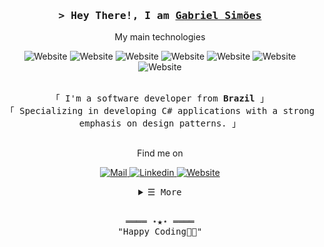 <h3 align="center">
        <samp>&gt; Hey There!, I am
                <b><a target="_blank" href="https://gabrielsimoesdeveloper.com.br">Gabriel Simões</a></b>
        </samp>
</h3>
<p align="center">My main technologies</p>
<div  align="center">
        <img alt="Website" src="https://img.shields.io/badge/C%23-239120?style=for-the-badge&logo=csharp&logoColor=white"> 
        <img alt="Website" src="https://img.shields.io/badge/.NET-512BD4?style=for-the-badge&logo=dotnet&logoColor=white"> 
        <img alt="Website" src="https://img.shields.io/badge/Microsoft%20SQL%20Server-CC2927?style=for-the-badge&logo=microsoft%20sql%20server&logoColor=white"> 
        <img alt="Website" src="https://img.shields.io/badge/MySQL-005C84?style=for-the-badge&logo=mysql&logoColor=white"> 
        <img alt="Website" src="https://img.shields.io/badge/JavaScript-323330?style=for-the-badge&logo=javascript&logoColor=F7DF1E"> 
        <img alt="Website" src="https://img.shields.io/badge/HTML5-E34F26?style=for-the-badge&logo=html5&logoColor=white"> 
        <img alt="Website" src="https://img.shields.io/badge/CSS3-1572B6?style=for-the-badge&logo=css3&logoColor=white">
</div>
<br>

<p align="center">
        <samp>
                「 I'm a software developer from <b>Brazil</b> 」
                <br>
                「 Specializing in developing C# applications with a strong emphasis on design patterns.</b> 」
                <br>
                <br>
                <p align="center">Find me on</p>
                <div  align="center">
                        <a href="mailto:gabrielsimoest@gmail.com" target="_blank"><img alt="Mail"
                                src="https://img.shields.io/badge/Mail-D14836?style=for-the-badge&logo=gmail&logoColor=white">
                        </a>  
                        <a href="https://www.linkedin.com/in/gabriel-sim0es" target="_blank"><img alt="Linkedin"
                                src="https://img.shields.io/badge/LinkedIn-0077B5?style=for-the-badge&logo=linkedin&logoColor=white">
                        </a>  
                        <a href="https://gabrielsimoesdeveloper.com.br" target="_blank"><img alt="Website"
                                src="https://img.shields.io/badge/website-000000?style=for-the-badge&logo=About.me&logoColor=white">
                        </a>
                </div>
        </samp>
</p>

<details align="center">
    <summary> <samp>&#9776; More</samp></summary>
    <p align="center">
        <br>
        <img alt="Gabriel Simoes GitHub Stats"
                src="https://github-readme-stats.vercel.app/api?username=gabrielsimoest&show_icons=true&theme=radical" />
        <br>
    </p>
</details>
<br>

<samp>
    <p align="center">
        ════ ⋆★⋆ ════
        <br>
        "Happy Coding👨‍💻"
    </p>
</samp>
